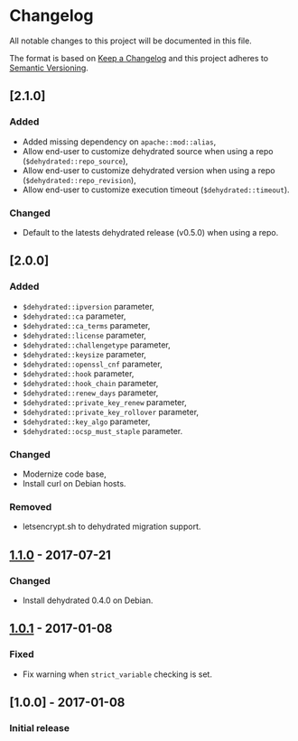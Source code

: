 # Changelog
All notable changes to this project will be documented in this file.

The format is based on [Keep a Changelog](http://keepachangelog.com/en/1.0.0/)
and this project adheres to [Semantic Versioning](http://semver.org/spec/v2.0.0.html).

## [2.1.0]
### Added
- Added missing dependency on `apache::mod::alias`,
- Allow end-user to customize dehydrated source when using a repo (`$dehydrated::repo_source`),
- Allow end-user to customize dehydrated version when using a repo (`$dehydrated::repo_revision`),
- Allow end-user to customize execution timeout (`$dehydrated::timeout`).

### Changed
- Default to the latests dehydrated release (v0.5.0) when using a repo.

## [2.0.0]
### Added
- `$dehydrated::ipversion` parameter,
- `$dehydrated::ca` parameter,
- `$dehydrated::ca_terms` parameter,
- `$dehydrated::license` parameter,
- `$dehydrated::challengetype` parameter,
- `$dehydrated::keysize` parameter,
- `$dehydrated::openssl_cnf` parameter,
- `$dehydrated::hook` parameter,
- `$dehydrated::hook_chain` parameter,
- `$dehydrated::renew_days` parameter,
- `$dehydrated::private_key_renew` parameter,
- `$dehydrated::private_key_rollover` parameter,
- `$dehydrated::key_algo` parameter,
- `$dehydrated::ocsp_must_staple` parameter.

### Changed
- Modernize code base,
- Install curl on Debian hosts.

### Removed
- letsencrypt.sh to dehydrated migration support.

## [1.1.0] - 2017-07-21
### Changed
- Install dehydrated 0.4.0 on Debian.

## [1.0.1] - 2017-01-08
### Fixed
- Fix warning when `strict_variable` checking is set.

## [1.0.0] - 2017-01-08
### Initial release

[Unreleased]: https://github.com/opus-codium/puppet-dehydrated/compare/1.1.0...master
[1.1.0]: https://github.com/opus-codium/puppet-dehydrated/compare/1.0.1...1.1.0
[1.0.1]: https://github.com/opus-codium/puppet-dehydrated/compare/1.0.0...1.0.1
